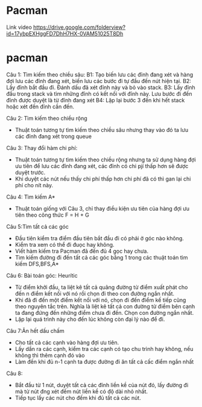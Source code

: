 # Pacman
Link video
https://drive.google.com/folderview?id=17ybpEXHggFD7DhH7HX-0VAM51025T8Dh

# pacman
Câu 1: Tìm kiếm theo chiều sâu:
    B1: Tạo biến lưu các đỉnh đang xét và hàng đợi lưu các đỉnh đang xét, biến lưu các bước đi tự đầu đến nút hiện tại.
    B2: Lấy đỉnh bắt đầu đi. Đánh dấu đã xét đỉnh này và bỏ vào stack.
    B3: Lấy đỉnh đầu trong stack và tìm những đỉnh có kết nối với đỉnh này. Lưu bước đi đến đỉnh được duyệt là từ đỉnh đang xét
    B4: Lặp lại bước 3 đến khi hết stack hoặc xét đến đỉnh cần đến.
    
Câu 2: Tìm kiếm theo chiều rộng
 - Thuật toán tương tự tìm kiếm theo chiều sâu nhưng thay vào đó ta lưu các đỉnh đang xét trong queue

Câu 3: Thay đổi hàm chi phí:
- Thuật toán tương tự tìm kiếm theo chiều rộng nhưng ta sử dụng hàng đợi ưu tiên để lưu các đỉnh đang xét, các đỉnh có chi pjí thấp hơn sẽ được duyệt trước.
- Khi duyệt các nút nếu thấy chi phí thấp hơn chi phí đã có thì gan lại chi phí cho nít này.

Câu 4: Tìm kiếm A*
- Thuật toán giống với Câu 3, chỉ thay điều kiện ưu tiên của hàng đợi ưu tiên theo công thức F = H + G

Câu 5:Tìm tất cả các góc
- Đầu tiên kiểm tra điểm đầu tiên bắt đầu đi có phải ở góc nào không.
- Kiểm tra xem có thể đi đuọc hay không.
- Viết hàm kiếm tra Pacman đã đến đủ 4 gọc hay chưa.
- Tìm kiếm đường đi đến tất cả các góc bằng 1 trong các thuật toán tìm kiếm DFS,BFS,A*

Câu 6: Bài toán góc: Heurític
- Từ điểm khởi đầu, ta liệt kê tất cả quãng đường từ điểm xuất phát cho đến n điểm kết nối với nó rồi chọn đi theo con đường ngắn nhất.
- Khi đã đi đến một điểm kết nối với nó, chọn đi đến điểm kế tiếp cũng theo nguyên tắc trên. Nghĩa là liệt kê tất cả con đường từ điểm bên cạnh ta đang đứng đến những điểm chưa đi đến. Chọn con đường ngắn nhất. 
- Lặp lại quá trình này cho đến lúc không còn đại lý nào để đi.

Câu 7:Ăn hết dấu chấm
- Cho tất cả các cạnh vào hàng đợi ưu tiên.
- Lấy dần ra các cạnh, kiểm tra các cạnh có tạo chu trình hay không, nếu không thì thêm cạnh đó vào 
- Làm đến khi đủ n-1 cạnh ta được đường đi ăn tất cả cấc điểm ngắn nhất

Câu 8: 
- Bắt đầu từ 1 nút, duyệt tất cả các đỉnh liền kề của nút đó, lấy đường đi mà từ nút đng xét đếm nút liền kề có độ dài nhỏ nhất.
- Tiếp tục lấy các nút cho đếm khi đủ tất cả các nút.



